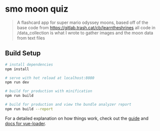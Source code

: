 # smo moon quiz

> A flashcard app for super mario odyssey moons, based off of the base code from https://gitlab.trash.cat/cb/learntheshrines
> all code in /data_collection is what I wrote to gather images and the moon data from text files

## Build Setup

``` bash
# install dependencies
npm install

# serve with hot reload at localhost:8080
npm run dev

# build for production with minification
npm run build

# build for production and view the bundle analyzer report
npm run build --report
```

For a detailed explanation on how things work, check out the [guide](http://vuejs-templates.github.io/webpack/) and [docs for vue-loader](http://vuejs.github.io/vue-loader).

